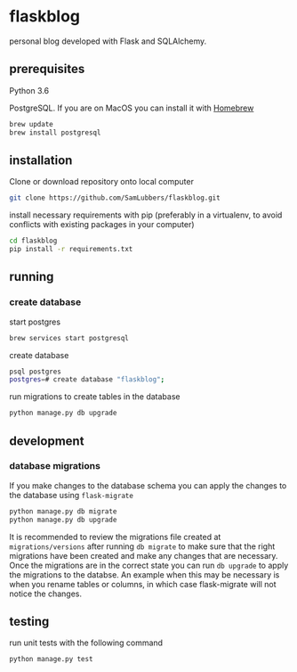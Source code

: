# flaskblog
personal blog developed with Flask and SQLAlchemy.

## prerequisites

Python 3.6

PostgreSQL. If you are on MacOS you can install it with [Homebrew](https://brew.sh/)

```bash
brew update
brew install postgresql
```


## installation

Clone or download repository onto local computer

```bash
git clone https://github.com/SamLubbers/flaskblog.git
```

install necessary requirements with pip (preferably in a virtualenv, to avoid conflicts with existing packages in your computer)

```bash
cd flaskblog
pip install -r requirements.txt
```

## running

### create database

start postgres

```bash
brew services start postgresql
```
create database

```bash
psql postgres
postgres=# create database "flaskblog";
```
run migrations to create tables in the database

```bash
python manage.py db upgrade
```
## development

### database migrations

If you make changes to the database schema you can apply the changes to the database using `flask-migrate`

```bash
python manage.py db migrate
python manage.py db upgrade
```

It is recommended to review the migrations file created at `migrations/versions` after running `db migrate` to make sure that the right migrations have been created and make any changes that are necessary. Once the migrations are in the correct state you can run `db upgrade` to apply the migrations to the databse. An example when this may be necessary is when you rename tables or columns, in which case flask-migrate will not notice the changes.

## testing

run unit tests with the following command

```bash
python manage.py test
```